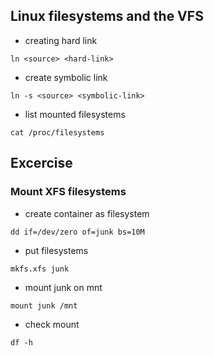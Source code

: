 ## Linux filesystems and the VFS

- creating hard link
```
ln <source> <hard-link>
```

- create symbolic link
```
ln -s <source> <symbolic-link>
```

- list mounted filesystems
```
cat /proc/filesystems
```

## Excercise

### Mount XFS filesystems
- create container as filesystem
```
dd if=/dev/zero of=junk bs=10M
```

- put filesystems
```
mkfs.xfs junk
```

- mount junk on mnt
```
mount junk /mnt
```

- check mount
```
df -h
```
